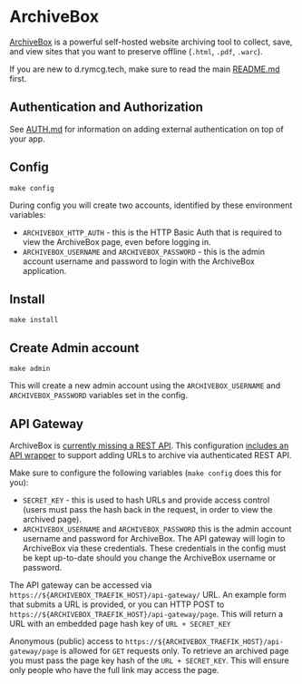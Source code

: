 # ArchiveBox

[ArchiveBox](https://github.com/archivebox/archivebox) is a powerful self-hosted
website archiving tool to collect, save, and view sites that you want to
preserve offline (`.html`, `.pdf`, `.warc`).

If you are new to d.rymcg.tech, make sure to read the main
[README.md](../README.md) first.

## Authentication and Authorization

See [AUTH.md](../AUTH.md) for information on adding external authentication on
top of your app.

## Config

`make config`

During config you will create two accounts, identified by these environment
variables:

 * `ARCHIVEBOX_HTTP_AUTH` - this is the HTTP Basic Auth that is required to view
   the ArchiveBox page, even before logging in.
 * `ARCHIVEBOX_USERNAME` and `ARCHIVEBOX_PASSWORD` - this is the admin account
   username and password to login with the ArchiveBox application.

## Install

`make install`

## Create Admin account

`make admin`

This will create a new admin account using the `ARCHIVEBOX_USERNAME` and
`ARCHIVEBOX_PASSWORD` variables set in the config.

## API Gateway

ArchiveBox is [currently missing a REST
API](https://github.com/ArchiveBox/ArchiveBox/issues/496). This configuration
[includes an API wrapper](https://github.com/enigmacurry/archivebox-api-gateway) to
support adding URLs to archive via authenticated REST API.

Make sure to configure the following variables (`make config` does this for
you):

 * `SECRET_KEY` - this is used to hash URLs and provide access control (users
   must pass the hash back in the request, in order to view the archived page).
 * `ARCHIVEBOX_USERNAME` and `ARCHIVEBOX_PASSWORD` this is the admin account
   username and password for ArchiveBox. The API gateway will login to
   ArchiveBox via these credentials. These credentials in the config must be
   kept up-to-date should you change the ArchiveBox username or password.

The API gateway can be accessed via
`https://${ARCHIVEBOX_TRAEFIK_HOST}/api-gateway/` URL. An example form that
submits a URL is provided, or you can HTTP POST to
`https://${ARCHIVEBOX_TRAEFIK_HOST}/api-gateway/page`. This will return a URL with an embedded page hash key of `URL + SECRET_KEY`

Anonymous (public) access to
`https://${ARCHIVEBOX_TRAEFIK_HOST}/api-gateway/page` is allowed for `GET`
requests only. To retrieve an archived page you must pass the page key hash of
the `URL + SECRET_KEY`. This will ensure only people who have the full link may
access the page.
